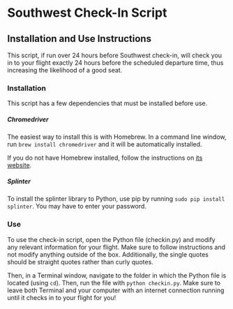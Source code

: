 # Southwest Check-In Script
## Installation and Use Instructions

This script, if run over 24 hours before Southwest check-in, will check you in to your flight exactly 24 hours before the scheduled departure time, thus increasing the likelihood of a good seat.

### Installation
This script has a few dependencies that must be installed before use.

##### Chromedriver
The easiest way to install this is with Homebrew. In a command line window, run `brew install chromedriver` and it will be automatically installed.

If you do not have Homebrew installed, follow the instructions on [its website](https://brew.sh/ "Homebrew").

##### Splinter
To install the splinter library to Python, use pip by running `sudo pip install splinter`. You may have to enter your password.

### Use
To use the check-in script, open the Python file (checkin.py) and modify any relevant information for your flight. Make sure to follow instructions and not modify anything outside of the box. Additionally, the single quotes should be straight quotes rather than curly quotes.

Then, in a Terminal window, navigate to the folder in which the Python file is located (using `cd`). Then, run the file with `python checkin.py`. Make sure to leave both Terminal and your computer with an internet connection running until it checks in to your flight for you!